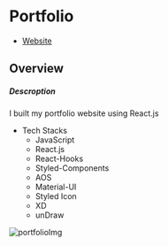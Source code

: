 # Portfolio 
- [Website](https://individual-portfolio-git-develop-yusukeyoshihiro.vercel.app)
## Overview
##### Descroption
I built my portfolio website using React.js
  - Tech Stacks
    -  JavaScript
    -  React.js
    -  React-Hooks
    -  Styled-Components
    -  AOS
    -  Material-UI
    -  Styled Icon
    -  XD
    -  unDraw

![portfolioImg](https://user-images.githubusercontent.com/58486430/109973687-940d0600-7cad-11eb-98f0-11e2e8f4d6c4.png)
